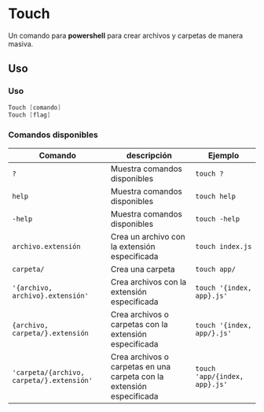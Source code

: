 # Touch

Un comando para **powershell** para crear archivos y carpetas de manera masiva.  


## Uso 

### Uso
```ps1
Touch [comando]
Touch [flag]
```

### Comandos disponibles

Comando | descripción | Ejemplo
--- | --- | ---
`?` | Muestra comandos disponibles | `touch ?`
`help` | Muestra comandos disponibles | `touch help`
`-help` | Muestra comandos disponibles | `touch -help`
`archivo.extensión` | Crea un archivo con la extensión especificada | `touch index.js`
`carpeta/` | Crea una carpeta | `touch app/`
`'{archivo, archivo}.extensión'` | Crea archivos con la extensión especificada | `touch '{index, app}.js'`
`{archivo, carpeta/}.extensión` | Crea archivos o carpetas con la extensión especificada | `touch '{index, app/}.js'`
`'carpeta/{archivo, carpeta/}.extensión'` | Crea archivos o carpetas en una carpeta con la extensión especificada | `touch 'app/{index, app}.js'`